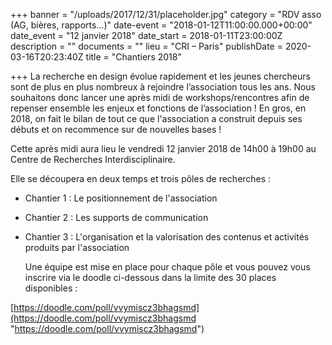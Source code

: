 +++
banner = "/uploads/2017/12/31/placeholder.jpg"
category = "RDV asso (AG, bières, rapports...)"
date-event = "2018-01-12T11:00:00.000+00:00"
date_event = "12 janvier 2018"
date_start = 2018-01-11T23:00:00Z
description = ""
documents = ""
lieu = "CRI – Paris"
publishDate = 2020-03-16T20:23:40Z
title = "Chantiers 2018"

+++
La recherche en design évolue rapidement et les jeunes chercheurs sont de plus en plus nombreux à rejoindre l’association tous les ans. Nous souhaitons donc lancer une après midi de workshops/rencontres afin de repenser ensemble les enjeux et fonctions de l’association ! En gros, en 2018, on fait le bilan de tout ce que l'association a construit depuis ses débuts et on recommence sur de nouvelles bases !

Cette après midi aura lieu le vendredi 12 janvier 2018 de 14h00 à 19h00 au Centre de Recherches Interdisciplinaire.

Elle se découpera en deux temps et trois pôles de recherches :

* Chantier 1 : Le positionnement de l'association
* Chantier 2 : Les supports de communication
* Chantier 3 : L'organisation et la valorisation des contenus et activités produits par l'association  
    
  Une équipe est mise en place pour chaque pôle et vous pouvez vous inscrire via le doodle ci-dessous dans la limite des 30 places disponibles :

[https://doodle.com/poll/vvymiscz3bhagsmd](https://doodle.com/poll/vvymiscz3bhagsmd "https://doodle.com/poll/vvymiscz3bhagsmd")
